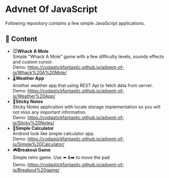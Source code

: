 # Advnet Of JavaScript
Following repository contains a few simple JavaScript applications.

## :bookmark_tabs: Content
*  :mouse:**Whack A Mole**<br>
  Simple "Whack A Mole" game with a few difficulty levels, sounds effects and custom cursor.</br>
  Demo: https://codastickfantastic.github.io/advent-of-js/Whack%20A%20Mole/
* :thermometer:**Weather App**<br>
  Another weather app that using REST Api to fetch data from server.<br>
  Demo: https://codastickfantastic.github.io/advent-of-js/Weather%20App/
* :scroll:**Sticky Notes**<br>
  Sticky Notes application with locale storage implementation so you will not miss any important information.<br>
   Demo: https://codastickfantastic.github.io/advent-of-js/Sticky%20Notes/
* :iphone:**Simple Calculator**<br>
  Android look like simple calculator app.<br>
  Demo: https://codastickfantastic.github.io/advent-of-js/Simple%20Calculator/
* :video_game:**Breakout Game**<br>
  Simple retro game. Use :arrow_left: &:arrow_right: to move the pad<br>
  Demo: https://codastickfantastic.github.io/advent-of-js/Breakout%20game/
  
